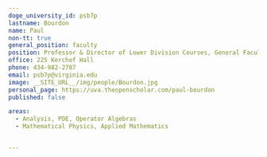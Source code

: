 ```yaml
---
doge_university_id: psb7p
lastname: Bourdon
name: Paul
non-tt: true
general_position: faculty
position: Professor & Director of Lower Division Courses, General Faculty
office: 225 Kerchof Hall
phone: 434-982-2787
email: psb7p@virginia.edu
image: __SITE_URL__/img/people/Bourdon.jpg
personal_page: https://uva.theopenscholar.com/paul-bourdon
published: false

areas:
  - Analysis, PDE, Operator Algebras
  - Mathematical Physics, Applied Mathematics


---
```

